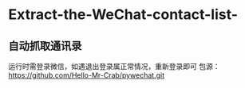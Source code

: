 # Extract-the-WeChat-contact-list-
## 自动抓取通讯录
运行时需登录微信，如遇退出登录属正常情况，重新登录即可
包源：https://github.com/Hello-Mr-Crab/pywechat.git
